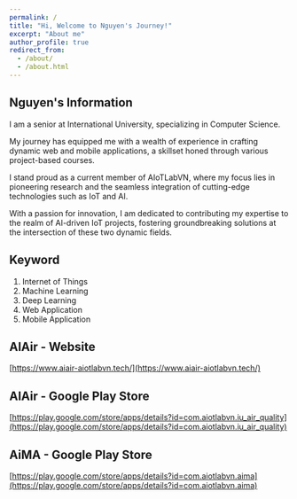 ```yaml
---
permalink: /
title: "Hi, Welcome to Nguyen's Journey!"
excerpt: "About me"
author_profile: true
redirect_from: 
  - /about/
  - /about.html
---
```


Nguyen's Information
------
I am a senior at International University, specializing in Computer Science.

My journey has equipped me with a wealth of experience in crafting dynamic web and mobile applications, a skillset honed through various project-based courses.

I stand proud as a current member of AIoTLabVN, where my focus lies in pioneering research and the seamless integration of cutting-edge technologies such as IoT and AI.

With a passion for innovation, I am dedicated to contributing my expertise to the realm of AI-driven IoT projects, fostering groundbreaking solutions at the intersection of these two dynamic fields.

Keyword
------
1. Internet of Things
2. Machine Learning
3. Deep Learning
4. Web Application
5. Mobile Application

AIAir - Website
------
[https://www.aiair-aiotlabvn.tech/](https://www.aiair-aiotlabvn.tech/)

AIAir - Google Play Store 
------
[https://play.google.com/store/apps/details?id=com.aiotlabvn.iu_air_quality](https://play.google.com/store/apps/details?id=com.aiotlabvn.iu_air_quality)

AiMA - Google Play Store
------
[https://play.google.com/store/apps/details?id=com.aiotlabvn.aima](https://play.google.com/store/apps/details?id=com.aiotlabvn.aima)